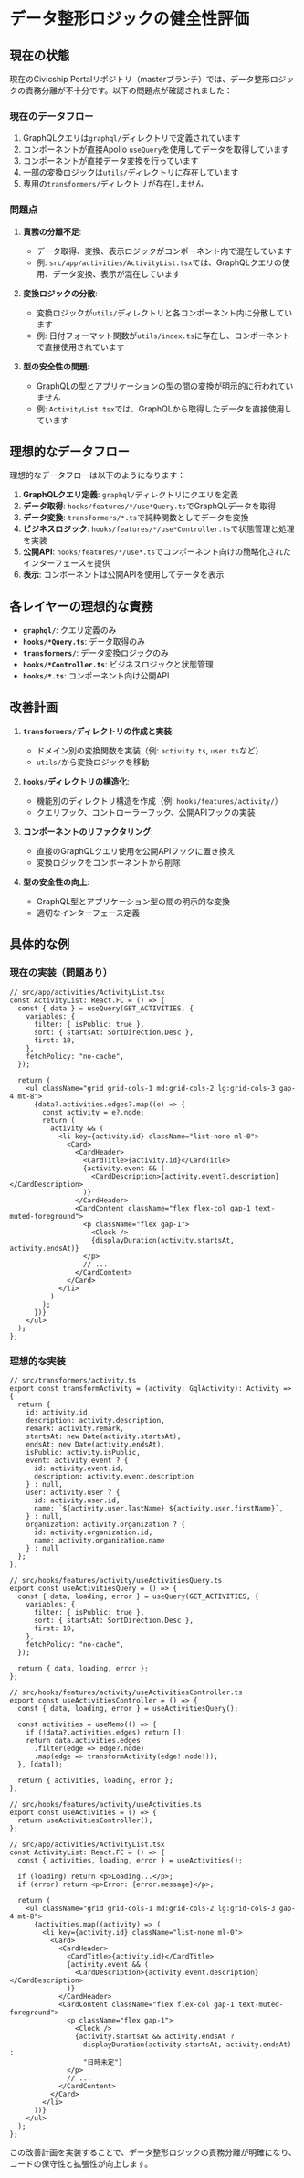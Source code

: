 # データ整形ロジックの健全性評価

## 現在の状態

現在のCivicship Portalリポジトリ（masterブランチ）では、データ整形ロジックの責務分離が不十分です。以下の問題点が確認されました：

### 現在のデータフロー

1. GraphQLクエリは`graphql/`ディレクトリで定義されています
2. コンポーネントが直接Apollo `useQuery`を使用してデータを取得しています
3. コンポーネントが直接データ変換を行っています
4. 一部の変換ロジックは`utils/`ディレクトリに存在しています
5. 専用の`transformers/`ディレクトリが存在しません

### 問題点

1. **責務の分離不足**:
   - データ取得、変換、表示ロジックがコンポーネント内で混在しています
   - 例: `src/app/activities/ActivityList.tsx`では、GraphQLクエリの使用、データ変換、表示が混在しています

2. **変換ロジックの分散**:
   - 変換ロジックが`utils/`ディレクトリと各コンポーネント内に分散しています
   - 例: 日付フォーマット関数が`utils/index.ts`に存在し、コンポーネントで直接使用されています

3. **型の安全性の問題**:
   - GraphQLの型とアプリケーションの型の間の変換が明示的に行われていません
   - 例: `ActivityList.tsx`では、GraphQLから取得したデータを直接使用しています

## 理想的なデータフロー

理想的なデータフローは以下のようになります：

1. **GraphQLクエリ定義**: `graphql/`ディレクトリにクエリを定義
2. **データ取得**: `hooks/features/*/use*Query.ts`でGraphQLデータを取得
3. **データ変換**: `transformers/*.ts`で純粋関数としてデータを変換
4. **ビジネスロジック**: `hooks/features/*/use*Controller.ts`で状態管理と処理を実装
5. **公開API**: `hooks/features/*/use*.ts`でコンポーネント向けの簡略化されたインターフェースを提供
6. **表示**: コンポーネントは公開APIを使用してデータを表示

## 各レイヤーの理想的な責務

- **`graphql/`**: クエリ定義のみ
- **`hooks/*Query.ts`**: データ取得のみ
- **`transformers/`**: データ変換ロジックのみ
- **`hooks/*Controller.ts`**: ビジネスロジックと状態管理
- **`hooks/*.ts`**: コンポーネント向け公開API

## 改善計画

1. **`transformers/`ディレクトリの作成と実装**:
   - ドメイン別の変換関数を実装（例: `activity.ts`, `user.ts`など）
   - `utils/`から変換ロジックを移動

2. **`hooks/`ディレクトリの構造化**:
   - 機能別のディレクトリ構造を作成（例: `hooks/features/activity/`）
   - クエリフック、コントローラーフック、公開APIフックの実装

3. **コンポーネントのリファクタリング**:
   - 直接のGraphQLクエリ使用を公開APIフックに置き換え
   - 変換ロジックをコンポーネントから削除

4. **型の安全性の向上**:
   - GraphQL型とアプリケーション型の間の明示的な変換
   - 適切なインターフェース定義

## 具体的な例

### 現在の実装（問題あり）

```tsx
// src/app/activities/ActivityList.tsx
const ActivityList: React.FC = () => {
  const { data } = useQuery(GET_ACTIVITIES, {
    variables: {
      filter: { isPublic: true },
      sort: { startsAt: SortDirection.Desc },
      first: 10,
    },
    fetchPolicy: "no-cache",
  });

  return (
    <ul className="grid grid-cols-1 md:grid-cols-2 lg:grid-cols-3 gap-4 mt-8">
      {data?.activities.edges?.map((e) => {
        const activity = e?.node;
        return (
          activity && (
            <li key={activity.id} className="list-none ml-0">
              <Card>
                <CardHeader>
                  <CardTitle>{activity.id}</CardTitle>
                  {activity.event && (
                    <CardDescription>{activity.event?.description}</CardDescription>
                  )}
                </CardHeader>
                <CardContent className="flex flex-col gap-1 text-muted-foreground">
                  <p className="flex gap-1">
                    <Clock />
                    {displayDuration(activity.startsAt, activity.endsAt)}
                  </p>
                  // ...
                </CardContent>
              </Card>
            </li>
          )
        );
      })}
    </ul>
  );
};
```

### 理想的な実装

```tsx
// src/transformers/activity.ts
export const transformActivity = (activity: GqlActivity): Activity => {
  return {
    id: activity.id,
    description: activity.description,
    remark: activity.remark,
    startsAt: new Date(activity.startsAt),
    endsAt: new Date(activity.endsAt),
    isPublic: activity.isPublic,
    event: activity.event ? {
      id: activity.event.id,
      description: activity.event.description
    } : null,
    user: activity.user ? {
      id: activity.user.id,
      name: `${activity.user.lastName} ${activity.user.firstName}`,
    } : null,
    organization: activity.organization ? {
      id: activity.organization.id,
      name: activity.organization.name
    } : null
  };
};

// src/hooks/features/activity/useActivitiesQuery.ts
export const useActivitiesQuery = () => {
  const { data, loading, error } = useQuery(GET_ACTIVITIES, {
    variables: {
      filter: { isPublic: true },
      sort: { startsAt: SortDirection.Desc },
      first: 10,
    },
    fetchPolicy: "no-cache",
  });
  
  return { data, loading, error };
};

// src/hooks/features/activity/useActivitiesController.ts
export const useActivitiesController = () => {
  const { data, loading, error } = useActivitiesQuery();
  
  const activities = useMemo(() => {
    if (!data?.activities.edges) return [];
    return data.activities.edges
      .filter(edge => edge?.node)
      .map(edge => transformActivity(edge!.node!));
  }, [data]);
  
  return { activities, loading, error };
};

// src/hooks/features/activity/useActivities.ts
export const useActivities = () => {
  return useActivitiesController();
};

// src/app/activities/ActivityList.tsx
const ActivityList: React.FC = () => {
  const { activities, loading, error } = useActivities();

  if (loading) return <p>Loading...</p>;
  if (error) return <p>Error: {error.message}</p>;

  return (
    <ul className="grid grid-cols-1 md:grid-cols-2 lg:grid-cols-3 gap-4 mt-8">
      {activities.map((activity) => (
        <li key={activity.id} className="list-none ml-0">
          <Card>
            <CardHeader>
              <CardTitle>{activity.id}</CardTitle>
              {activity.event && (
                <CardDescription>{activity.event.description}</CardDescription>
              )}
            </CardHeader>
            <CardContent className="flex flex-col gap-1 text-muted-foreground">
              <p className="flex gap-1">
                <Clock />
                {activity.startsAt && activity.endsAt ? 
                  displayDuration(activity.startsAt, activity.endsAt) : 
                  "日時未定"}
              </p>
              // ...
            </CardContent>
          </Card>
        </li>
      ))}
    </ul>
  );
};
```

この改善計画を実装することで、データ整形ロジックの責務分離が明確になり、コードの保守性と拡張性が向上します。
